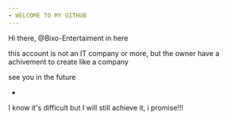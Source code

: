 ```yaml
---
- WELCOME TO MY GITHUB
---
```


Hi there, @Bixo-Entertaiment in here

this account is not an IT company or more, but the owner have a achivement to create like a company

see you in the future

-

I know it's difficult but I will still achieve it, i promise!!!


<!---
A
--->
